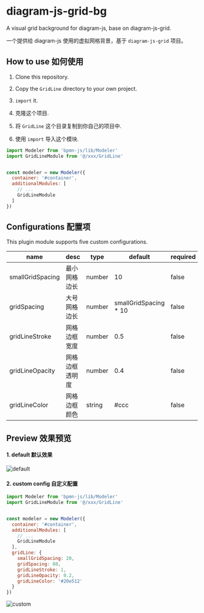 # diagram-js-grid-bg
A visual grid background for diagram-js, base on diagram-js-grid.

一个提供给 diagram-js 使用的虚拟网格背景，基于 `diagram-js-grid` 项目。

## How to use 如何使用

1. Clone this repository.
2. Copy the `GridLine` directory to your own project.
3. `import` it.


1. 克隆这个项目.
2. 将 `GridLine` 这个目录复制到你自己的项目中.
3. 使用 `import` 导入这个模块.


```js
import Modeler from 'bpmn-js/lib/Modeler'
import GridLineModule from '@/xxx/GridLine'


const modeler = new Modeler({
  container: '#container',
  additionalModules: [
    // ...
    GridLineModule
  ]
})
```

## Configurations 配置项

This plugin module supports five custom configurations.

| name             | desc    | type   | default               | required |
|------------------|---------|--------|-----------------------|----------|
| smallGridSpacing | 最小网格边长  | number | 10                    | false    |
| gridSpacing      | 大号网格边长  | number | smallGridSpacing * 10 | false    |
| gridLineStroke   | 网格边框宽度  | number | 0.5                   | false    |
| gridLineOpacity  | 网格边框透明度 | number | 0.4                   | false    |
| gridLineColor    | 网格边框颜色  | string | #ccc                  | false    |


## Preview 效果预览

#### 1. default 默认效果

![default](./screenshot/CPT2306161011-1338x1047.gif)

#### 2. custom config 自定义配置

```js
import Modeler from 'bpmn-js/lib/Modeler'
import GridLineModule from '@/xxx/GridLine'


const modeler = new Modeler({
  container: '#container',
  additionalModules: [
    // ...
    GridLineModule
  ],
  gridLine: {
    smallGridSpacing: 20,
    gridSpacing: 80,
    gridLineStroke: 1,
    gridLineOpacity: 0.2,
    gridLineColor: '#20e512'
  }
})
```

![custom](./screenshot/CPT2306161015-1328x988.gif)
